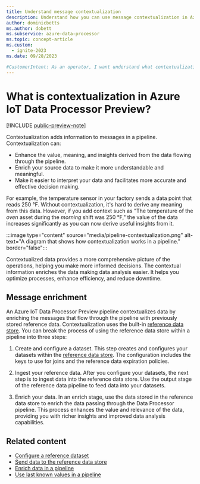 ```yaml
---
title: Understand message contextualization
description: Understand how you can use message contextualization in Azure IoT Data Processor to enrich messages in a pipeline.
author: dominicbetts
ms.author: dobett
ms.subservice: azure-data-processor
ms.topic: concept-article
ms.custom:
  - ignite-2023
ms.date: 09/28/2023

#CustomerIntent: As an operator, I want understand what contextualization is so that I can enrich messages in my pipelines using reference or lookup data.
---
```


# What is contextualization in Azure IoT Data Processor Preview?

[!INCLUDE [public-preview-note](../includes/public-preview-note.md)]

Contextualization adds information to messages in a pipeline. Contextualization can:

- Enhance the value, meaning, and insights derived from the data flowing through the pipeline.
- Enrich your source data to make it more understandable and meaningful.
- Make it easier to interpret your data and facilitates more accurate and effective decision making.

For example, the temperature sensor in your factory sends a data point that reads 250 &deg;F. Without contextualization, it's hard to derive any meaning from this data. However, if you add context such as "The temperature of the _oven_ asset during the _morning_ shift was 250 &deg;F," the value of the data increases significantly as you can now derive useful insights from it.

:::image type="content" source="media/pipeline-contextualization.png" alt-text="A diagram that shows how contextualization works in a pipeline." border="false":::

Contextualized data provides a more comprehensive picture of the operations, helping you make more informed decisions. The contextual information enriches the data making data analysis easier. It helps you optimize processes, enhance efficiency, and reduce downtime.

## Message enrichment

An Azure IoT Data Processor Preview pipeline contextualizes data by enriching the messages that flow through the pipeline with previously stored reference data. Contextualization uses the built-in [reference data store](howto-configure-reference.md). You can break the process of using the reference data store within a pipeline into three steps:

1. Create and configure a dataset. This step creates and configures your datasets within the [reference data store](howto-configure-reference.md). The configuration includes the keys to use for joins and the reference data expiration policies.

1. Ingest your reference data. After you configure your datasets, the next step is to ingest data into the reference data store. Use the output stage of the reference data pipeline to feed data into your datasets.  

1. Enrich your data. In an enrich stage, use the data stored in the reference data store to enrich the data passing through the Data Processor pipeline. This process enhances the value and relevance of the data, providing you with richer insights and improved data analysis capabilities.

## Related content

- [Configure a reference dataset](howto-configure-reference.md)
- [Send data to the reference data store](howto-configure-destination-reference-store.md)
- [Enrich data in a pipeline](howto-configure-enrich-stage.md)
- [Use last known values in a pipeline](howto-configure-lkv-stage.md)
